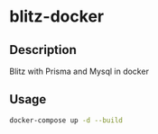 # blitz-docker

## Description

Blitz with Prisma and Mysql in docker

## Usage

```bash
docker-compose up -d --build
```
